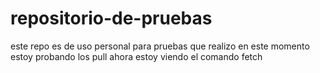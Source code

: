 # repositorio-de-pruebas  

este repo es de uso personal para pruebas que realizo
en este momento estoy probando los pull
ahora estoy viendo el comando fetch
